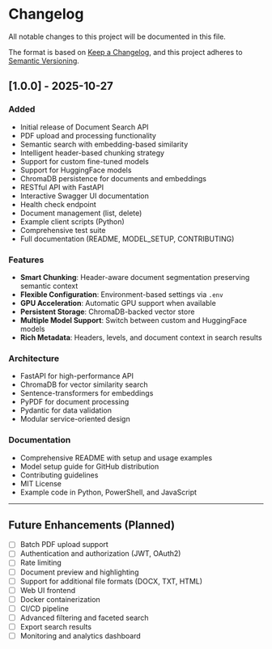 # Changelog

All notable changes to this project will be documented in this file.

The format is based on [Keep a Changelog](https://keepachangelog.com/en/1.0.0/),
and this project adheres to [Semantic Versioning](https://semver.org/spec/v2.0.0.html).

## [1.0.0] - 2025-10-27

### Added
- Initial release of Document Search API
- PDF upload and processing functionality
- Semantic search with embedding-based similarity
- Intelligent header-based chunking strategy
- Support for custom fine-tuned models
- Support for HuggingFace models
- ChromaDB persistence for documents and embeddings
- RESTful API with FastAPI
- Interactive Swagger UI documentation
- Health check endpoint
- Document management (list, delete)
- Example client scripts (Python)
- Comprehensive test suite
- Full documentation (README, MODEL_SETUP, CONTRIBUTING)

### Features
- **Smart Chunking**: Header-aware document segmentation preserving semantic context
- **Flexible Configuration**: Environment-based settings via `.env`
- **GPU Acceleration**: Automatic GPU support when available
- **Persistent Storage**: ChromaDB-backed vector store
- **Multiple Model Support**: Switch between custom and HuggingFace models
- **Rich Metadata**: Headers, levels, and document context in search results

### Architecture
- FastAPI for high-performance API
- ChromaDB for vector similarity search
- Sentence-transformers for embeddings
- PyPDF for document processing
- Pydantic for data validation
- Modular service-oriented design

### Documentation
- Comprehensive README with setup and usage examples
- Model setup guide for GitHub distribution
- Contributing guidelines
- MIT License
- Example code in Python, PowerShell, and JavaScript

---

## Future Enhancements (Planned)

- [ ] Batch PDF upload support
- [ ] Authentication and authorization (JWT, OAuth2)
- [ ] Rate limiting
- [ ] Document preview and highlighting
- [ ] Support for additional file formats (DOCX, TXT, HTML)
- [ ] Web UI frontend
- [ ] Docker containerization
- [ ] CI/CD pipeline
- [ ] Advanced filtering and faceted search
- [ ] Export search results
- [ ] Monitoring and analytics dashboard
